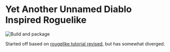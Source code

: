 # Yet Another Unnamed Diablo Inspired Roguelike

![Build and package](https://github.com/kmonaghan/rogue/workflows/Build%20and%20package/badge.svg)

Started off based on [rougelike tutorial revised](http://rogueliketutorials.com/), but has somewhat diverged.
